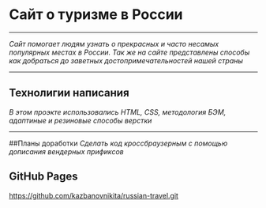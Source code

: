 # Сайт о туризме в России 
___
_Сайт помогает людям узнать о прекрасных и часто несамых популярных местах в России.
Так же на сайте представлены способы как добраться до заветных достопримечательностей нашей страны_

___
## Технолигии написания 
_В этом проэкте использовались HTML, CSS, методология БЭМ, адаптиные и резиновые способы верстки_

___
##Планы доработки 
_Сделать код кроссбраузерным с помощью дописания вендерных прификсов_ 

## GitHub Pages
https://github.com/kazbanovnikita/russian-travel.git
